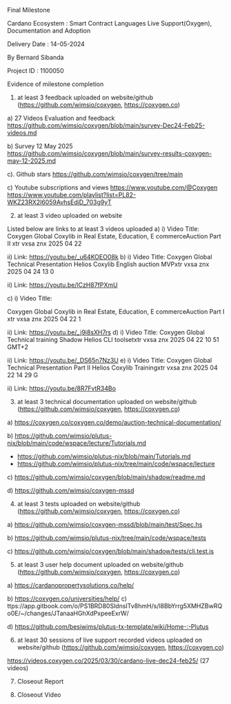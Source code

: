 Final Milestone

Cardano Ecosystem : Smart Contract Languages Live Support(Oxygen), Documentation and Adoption

Delivery Date : 14-05-2024

By Bernard Sibanda

Project ID : 1100050

Evidence of milestone completion

1. at least 3 feedback uploaded on website/github (https://github.com/wimsio/coxygen, https://coxygen.co)

a) 27 Videos Evaluation and feedback
https://github.com/wimsio/coxygen/blob/main/survey-Dec24-Feb25-videos.md

b) Survey 12 May 2025
https://github.com/wimsio/coxygen/blob/main/survey-results-coxygen-may-12-2025.md

c). Github stars
https://github.com/wimsio/coxygen/tree/main

c) Youtube subscriptions and views
https://www.youtube.com/@Coxygen 
https://www.youtube.com/playlist?list=PL82-WKZ23RX2l6059AvhsEdiD_703g9yT

2. at least 3 video uploaded on website

Listed below are links to at least 3 videos uploaded
a) 
i) Video Title:
Coxygen Global Coxylib in Real Estate, Education, E commerceAuction Part II xtr vxsa znx 2025 04 22

ii) Link: https://youtu.be/_u64KOEO08k
b) 
i) Video Title:
Coxygen Global Technical Presentation Helios Coxylib English auction MVPxtr vxsa znx 2025 04 24 13 0

ii) Link: https://youtu.be/lCzH87fPXmU

c) 
i) Video Title:

Coxygen Global Coxylib in Real Estate, Education, E commerceAuction Part I xtr vxsa znx 2025 04 22 1

ii) Link: https://youtu.be/_j9i8sXH7rs
d) 
i) Video Title:
Coxygen Global Technical training Shadow   Helios CLI toolsetxtr vxsa znx 2025 04 22 10 51 GMT+2

ii) Link: https://youtu.be/_DS65n7Nz3U
e) 
i) Video Title:
Coxygen Global Technical Presentation Part II Helios Coxylib Trainingxtr vxsa znx 2025 04 22 14 29 G

ii) Link: https://youtu.be/8R7FvtR34Bo

3. at least 3 technical documentation uploaded on website/github (https://github.com/wimsio/coxygen, https://coxygen.co)

a) https://coxygen.co/coxygen.co/demo/auction-technical-documentation/

b) https://github.com/wimsio/plutus-nix/blob/main/code/wspace/lecture/Tutorials.md
- https://github.com/wimsio/plutus-nix/blob/main/Tutorials.md
- https://github.com/wimsio/plutus-nix/tree/main/code/wspace/lecture

c) https://github.com/wimsio/coxygen/blob/main/shadow/readme.md

d) https://github.com/wimsio/coxygen-mssd

4. at least 3 tests uploaded on website/github (https://github.com/wimsio/coxygen, https://coxygen.co)

a) https://github.com/wimsio/coxygen-mssd/blob/main/test/Spec.hs

b) https://github.com/wimsio/plutus-nix/tree/main/code/wspace/tests

c) https://github.com/wimsio/coxygen/blob/main/shadow/tests/cli.test.js

5. at least 3 user help document uploaded on website/github (https://github.com/wimsio/coxygen, https://coxygen.co)

a) https://cardanopropertysolutions.co/help/

b) https://coxygen.co/universities/help/
c) ttps://app.gitbook.com/o/PS1BRD80SldnsITv8hmH/s/l8BbYrrg5XMHZBwRQo0E/~/changes/JTanaaHGhXdPxpeeExrW/

d) https://github.com/besiwims/plutus-tx-template/wiki/Home-:-Plutus

6. at least 30 sessions of live support recorded videos uploaded on website/github (https://github.com/wimsio/coxygen, https://coxygen.co)

https://videos.coxygen.co/2025/03/30/cardano-live-dec24-feb25/ (27 videos)

7. Closeout Report



8. Closeout Video



